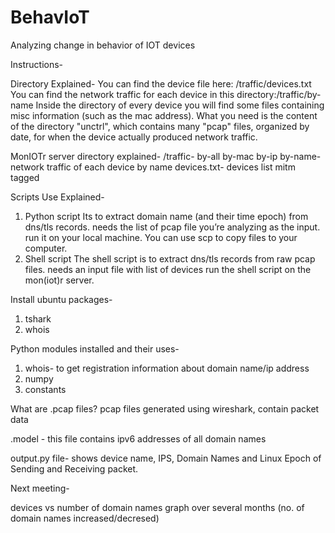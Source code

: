 # BehavIoT
Analyzing change in behavior of IOT devices

Instructions-

Directory Explained-
You can find the device file here: /traffic/devices.txt
You can find the network traffic for each device in this directory:/traffic/by-name
Inside the directory of every device you will find some files containing misc information (such as the mac address).
What you need is the content of the directory "unctrl", which contains many "pcap" files, organized by date, for when the device actually produced network traffic.

MonIOTr server directory explained-
/traffic-
	by-all
	by-mac
	by-ip
	by-name- network traffic of each device by name
	devices.txt- devices list
	mitm
	tagged

Scripts Use Explained-
1. Python script
	Its to extract domain name (and their time epoch) from dns/tls records.
	needs the list of pcap file you’re analyzing as the input.
	run it on your local machine. You can use scp to copy files to your computer.
2. Shell script
	The shell script is to extract dns/tls records from raw pcap files.
	needs an input file with list of devices
	run the shell script on the mon(iot)r server.

Install ubuntu packages- 
1. tshark
2. whois

Python modules installed and their uses-
1. whois- to get registration information about domain name/ip address
2. numpy
3. constants

What are .pcap files?
pcap files generated using wireshark, contain packet data 

.model - this file contains ipv6 addresses of all domain names


output.py file- shows device name, IPS, Domain Names and Linux Epoch of Sending and Receiving packet. 



Next meeting-

devices vs number of domain names graph over several months (no. of domain names increased/decresed)